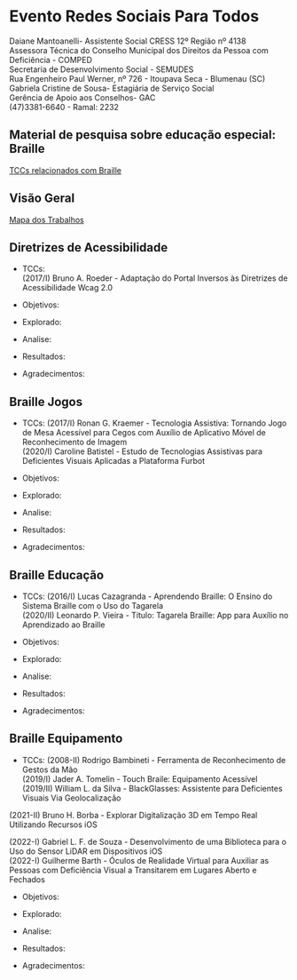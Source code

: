 # Evento Redes Sociais Para Todos

Daiane Mantoanelli- Assistente Social CRESS 12º Região nº 4138  
Assessora Técnica do Conselho Municipal dos Direitos da Pessoa com Deficiência - COMPED  
Secretaria de Desenvolvimento Social - SEMUDES  
Rua Engenheiro Paul Werner, nº 726 - Itoupava Seca - Blumenau (SC)  
Gabriela Cristine de Sousa- Estagiária de Serviço Social  
Gerência de Apoio aos Conselhos- GAC  
(47)3381-6640 - Ramal: 2232  

## Material de pesquisa sobre educação especial: Braille

[TCCs relacionados com Braille](Braille.md "TCCs relacionados com Braille")  

## Visão Geral

[Mapa dos Trabalhos](Braille_VisaoGeral.drawio.svg "Mapa dos trabalhos")  

## Diretrizes de Acessibilidade

- TCCs:  
(2017/I) Bruno A. Roeder - Adaptação do Portal Inversos às Diretrizes de Acessibilidade Wcag 2.0  

- Objetivos:  

- Explorado:  

- Analise:  

- Resultados:  

- Agradecimentos:  

## Braille Jogos

- TCCs:
(2017/I) Ronan G. Kraemer - Tecnologia Assistiva: Tornando Jogo de Mesa Acessível para Cegos com Auxílio de Aplicativo Móvel de Reconhecimento de Imagem  
(2020/I) Caroline Batistel - Estudo de Tecnologias Assistivas para Deficientes Visuais Aplicadas a Plataforma Furbot  

- Objetivos:  

- Explorado:  

- Analise:  

- Resultados:  

- Agradecimentos:  

## Braille Educação

- TCCs:
(2016/I) Lucas Cazagranda - Aprendendo Braille: O Ensino do Sistema Braille com o Uso do Tagarela  
(2020/II) Leonardo P. Vieira - Título: Tagarela Braille: App para Auxílio no Aprendizado ao Braille  

- Objetivos:  

- Explorado:  

- Analise:  

- Resultados:  

- Agradecimentos:  

## Braille Equipamento

- TCCs:
(2008-II) Rodrigo Bambineti - Ferramenta de Reconhecimento de Gestos da Mão  
(2019/I) Jader A. Tomelin - Touch Braile: Equipamento Acessível  
(2019/II) William L. da Silva - BlackGlasses: Assistente para Deficientes Visuais Via Geolocalização  

(2021-II) Bruno H. Borba - Explorar Digitalização 3D em Tempo Real Utilizando Recursos iOS  

(2022-I) Gabriel L. F. de Souza - Desenvolvimento de uma Biblioteca para o Uso do Sensor LiDAR em Dispositivos iOS  
(2022-I) Guilherme Barth - Óculos de Realidade Virtual para Auxiliar as Pessoas com Deficiência Visual a Transitarem em Lugares Aberto e Fechados  

- Objetivos:  

- Explorado:  

- Analise:  

- Resultados:  

- Agradecimentos:  
